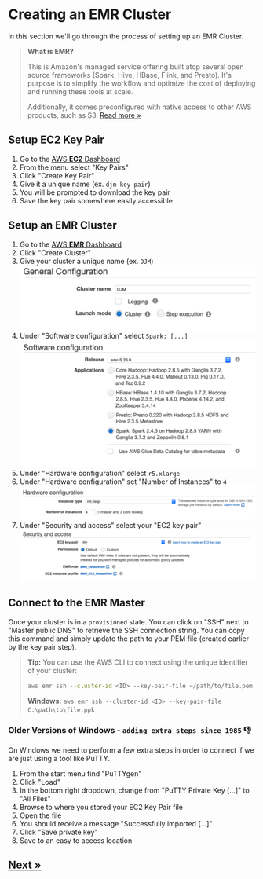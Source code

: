 # Creating an EMR Cluster

In this section we'll go through the process of setting up an EMR Cluster.

> **What is EMR?**
>
> This is Amazon's managed service offering built atop several open source frameworks (Spark, Hive, HBase, Flink, and Presto). It's purpose is to simplify the workflow and optimize the cost of deploying and running these tools at scale.
>
> Additionally, it comes preconfigured with native access to other AWS products, such as S3. [Read more »](https://aws.amazon.com/emr/)


## Setup EC2 Key Pair

1. Go to the [AWS **EC2** Dashboard](https://us-east-1.console.aws.amazon.com/ec2)
2. From the menu select "Key Pairs"
3. Click "Create Key Pair"
4. Give it a unique name (ex. `djm-key-pair`)
5. You will be prompted to download the key pair
6. Save the key pair somewhere easily accessible

## Setup an EMR Cluster

1. Go to the [AWS **EMR** Dashboard](https://us-east-1.console.aws.amazon.com/elasticmapreduce)
2. Click "Create Cluster"
3. Give your cluster a unique name (ex. `DJM`)
![General Configuration](./assets/emr-general-config.png "General Configuration")
4. Under "Software configuration" select `Spark: [...]`
![Software Configuration](./assets/emr-software-config.png "Software Configuration")
5. Under "Hardware configuration" select `r5.xlarge`
6. Under "Hardware configuration" set "Number of Instances" to `4`
![Hardware Configuration](./assets/emr-hardware-config.png "Hardware Configuration")
7. Under "Security and access" select your "EC2 key pair"
![Security & Access Configuration](./assets/emr-security-config.png "Security & Access Configuration")

## Connect to the EMR Master

Once your cluster is in a `provisioned` state. You can click on "SSH" next to "Master public DNS" to retrieve the SSH connection string. You can copy this command and simply update the path to your PEM file (created earlier by the key pair step).

> **Tip:** You can use the AWS CLI to connect using the unique identifier of your cluster:
> ```bash
> aws emr ssh --cluster-id <ID> --key-pair-file ~/path/to/file.pem
> ```
> **Windows:** `aws emr ssh --cluster-id <ID> --key-pair-file C:\path\to\file.ppk`

### Older Versions of Windows - `adding extra steps since 1985` 👎

On Windows we need to perform a few extra steps in order to connect if we are just using a tool like PuTTY.

1. From the start menu find "PuTTYgen"
2. Click "Load"
3. In the bottom right dropdown, change from "PuTTY Private Key [...]" to "All Files"
4. Browse to where you stored your EC2 Key Pair file
5. Open the file
6. You should receive a message "Successfully imported [...]"
7. Click "Save private key"
8. Save to an easy to access location

## [Next »](../03_FDA_Labels/README.md)
